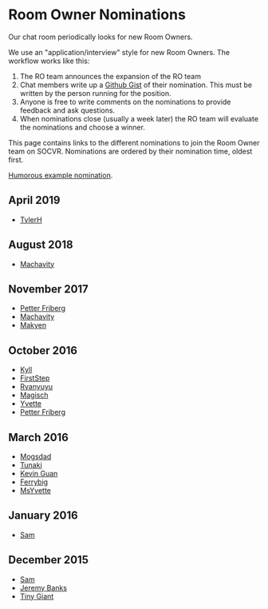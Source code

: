 # Room Owner Nominations

Our chat room periodically looks for new Room Owners.

We use an "application/interview" style for new Room Owners. The workflow works like this:

1. The RO team announces the expansion of the RO team
2. Chat members write up a [Github Gist](https://gist.github.com/) of their nomination. This must be written by the person running for the position.
3. Anyone is free to write comments on the nominations to provide feedback and ask questions.
4. When nominations close (usually a week later) the RO team will evaluate the nominations and choose a winner.

This page contains links to the different nominations to join the Room Owner team on SOCVR. Nominations are ordered by their nomination time, oldest first.

[Humorous example nomination](https://gist.github.com/CloseyV1/bfc36ae0c8e58153b067).

## April 2019
- [TylerH](https://gist.github.com/Tyler-H/3835541aa664f739c9b1c030729f0d12)

## August 2018
- [Machavity](https://gist.github.com/machavity/90be270bc1d154d4b1d5cd9cd08d5747)

## November 2017
- [Petter Friberg](https://gist.github.com/jdd-software/5f6e6dc8f1e4a17c537945c684c62221)
- [Machavity](https://gist.github.com/machavity/ea0cf9346eb20ee37305dd86f8e8ce23)
- [Makyen](https://gist.github.com/makyen/1aba029d8cc493de300ff293d77d5bf2)

## October 2016
- [Kyll](https://gist.github.com/Aralun/b9dc9e32c02ab26ffeae806a276d1276)
- [FirstStep](https://gist.github.com/KhalilLTU/d1d76d0a8c91b46397883d1b4a3b4f94)
- [Ryanyuyu](https://gist.github.com/ryanyuyu/d97ac3f0271763daf7c988bc331a7954)
- [Magisch](https://gist.github.com/magisch/fb524864f23dcfb8fe6910e92bb7a8db)
- [Yvette](https://gist.github.com/yvettec/6ea301bbad3eb2e85d909e9db4ecc768)
- [Petter Friberg](https://gist.github.com/jdd-software/f55537155b95a3d0695fde767c0ef669)

## March 2016
- [Mogsdad](https://gist.github.com/mogsdad/c22cbb03cb7de02838cb)
- [Tunaki](https://gist.github.com/Tunaki/d9e140f6ef7c64997ead)
- [Kevin Guan](https://gist.github.com/K-Guan/d5b3b26b708a9ad94c35)
- [Ferrybig](https://gist.github.com/ferrybig/f54a1f66f02924f54b0e)
- [MsYvette](https://gist.github.com/yvettec/dc2e0f5882b8500e212b)

## January 2016
- [Sam](https://gist.github.com/ArcticEcho/117b70de67dadd532980)


## December 2015

- [Sam](https://gist.github.com/ArcticEcho/b5f51feff9ce4567e0dd)
- [Jeremy Banks](https://gist.github.com/anonymous/9a970ee7e22b3f62beb1)
- [Tiny Giant](https://gist.github.com/Tiny-Giant/43b6bf1e2660bfd9de25)

<!-- put bullet point entries here in the form:

- [Person Name](link to gist)
  
-->
